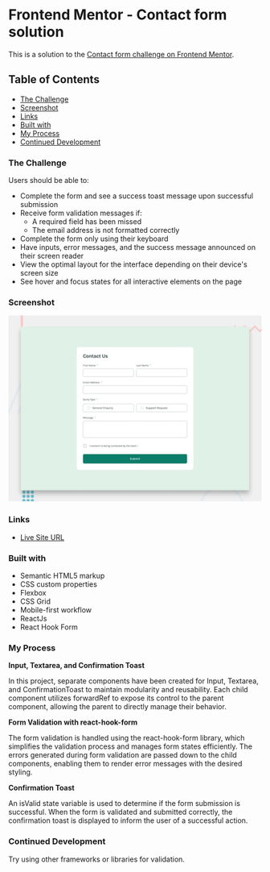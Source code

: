 # Frontend Mentor - Contact form solution

This is a solution to the [Contact form challenge on Frontend Mentor](https://www.frontendmentor.io/challenges/contact-form--G-hYlqKJj).

## Table of Contents

- [The Challenge](#the-challenge)
- [Screenshot](#screenshot)
- [Links](#links)
- [Built with](#built-with)
- [My Process](#my-process)
- [Continued Development](#continued-development)

### The Challenge

Users should be able to:

- Complete the form and see a success toast message upon successful submission
- Receive form validation messages if:
  - A required field has been missed
  - The email address is not formatted correctly
- Complete the form only using their keyboard
- Have inputs, error messages, and the success message announced on their screen reader
- View the optimal layout for the interface depending on their device's screen size
- See hover and focus states for all interactive elements on the page

### Screenshot

![alt text](contact_form_using_react/design/desktop-preview.jpg)

### Links

- [Live Site URL](https://contact-form-main-debabratabaniks-projects.vercel.app/)


### Built with

- Semantic HTML5 markup
- CSS custom properties
- Flexbox
- CSS Grid
- Mobile-first workflow
- ReactJs
- React Hook Form

### My Process 

**Input, Textarea, and Confirmation Toast**

In this project, separate components have been created for Input, Textarea, and ConfirmationToast to maintain modularity and reusability. Each child component utilizes forwardRef to expose its control to the parent component, allowing the parent to directly manage their behavior.

**Form Validation with react-hook-form**

The form validation is handled using the react-hook-form library, which simplifies the validation process and manages form states efficiently. The errors generated during form validation are passed down to the child components, enabling them to render error messages with the desired styling.

**Confirmation Toast**

An isValid state variable is used to determine if the form submission is successful. When the form is validated and submitted correctly, the confirmation toast is displayed to inform the user of a successful action.

### Continued Development

Try using other frameworks or libraries for validation. 